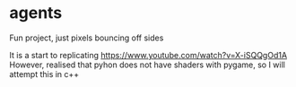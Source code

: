 # agents
Fun project, just pixels bouncing off sides

It is a start to replicating https://www.youtube.com/watch?v=X-iSQQgOd1A
However, realised that pyhon does not have shaders with pygame, so I will attempt this in c++
